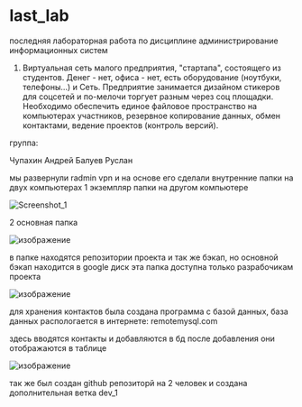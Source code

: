 

# last_lab
последняя лабораторная работа по дисциплине администрирование информационных систем

1) Виртуальная сеть малого предприятия, "стартапа", состоящего из студентов. Денег - нет, офиса - нет, есть оборудование (ноутбуки, телефоны...) и Сеть. Предприятие занимается дизайном стикеров для соцсетей и по-мелочи торгует разным через соц площадки. Необходимо обеспечить единое файловое пространство на компьютерах участников, резервное копирование данных, обмен контактами, ведение проектов (контроль версий). 

группа: 

Чупахин Андрей
Балуев Руслан

мы развернули radmin vpn и на основе его сделали внутренние папки на двух компьютерах 
1 экземпляр папки на другом компьютере

![Screenshot_1](https://user-images.githubusercontent.com/36387132/115717201-5fefc080-a393-11eb-9cf1-08d58d289ee5.png)

2 основная папка

![изображение](https://user-images.githubusercontent.com/36387132/115717284-75fd8100-a393-11eb-888d-b38fb6faafce.png)

в папке находятся репозитории проекта и так же бэкап, но основной бэкап находится в google диск
эта папка доступна только разрабочикам проекта

![изображение](https://user-images.githubusercontent.com/36387132/115717647-cecd1980-a393-11eb-88ee-0f144e9d13ba.png)

для хранения контактов была создана программа с базой данных, база данных распологается в интернете:
remotemysql.com

здесь вводятся контакты и добавляются в бд после добавления они отображаются в таблице

![изображение](https://user-images.githubusercontent.com/36387132/115717803-f9b76d80-a393-11eb-9374-5fb69315f725.png)

так же был создан github репозиторй на 2 человек и создана дополнительная ветка dev_1

